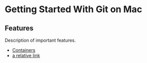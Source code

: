 # Getting Started With Git on Mac

## Features
Description of important features.

 * [Containers](features/containers.md)
 * [a relative link](01---Get-Started-with-Git-on-Mac/01---Install-and-Configure-Git.md)

